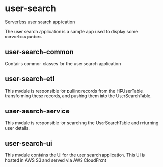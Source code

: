 # user-search
Serverless user search application

The user search application is a sample app used to display some serverless patters. 

## user-search-common
Contains common classes for the user search application

## user-search-etl
This module is responsible for pulling records from the HRUserTable, transforming these records, and pushing them into the UserSearchTable.

## user-search-service
This module is responsible for searching the UserSearchTable and returning user details. 

## user-search-ui
This module contains the UI for the user search application. This UI is hosted in AWS S3 and served via AWS CloudFront
